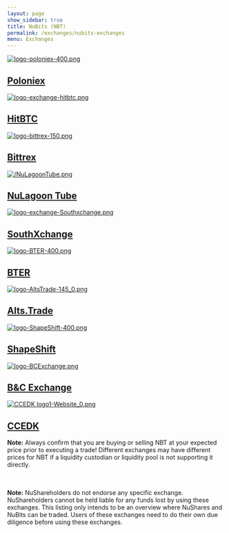 ```yaml
---
layout: page
show_sidebar: true
title: NuBits (NBT)
permalink: /exchanges/nubits-exchanges
menu: Exchanges
---
```

<div class="exchanges">
<a class="exchange" href="https://poloniex.com/exchange#btc_nbt" target="_blank">
  <img src="/assets/logo-poloniex-400.png" alt="logo-poloniex-400.png" />
  <h2>Poloniex</h2>
</a>
<a class="exchange" href="https://hitbtc.com/exchange/NBTBTC" target="_blank">
  <img src="/assets/logo-exchange-hitbtc.png" alt="logo-exchange-hitbtc.png" />
  <h2>HitBTC</h2>
</a>

<a class="exchange" href="https://bittrex.com/Market/Index?MarketName=BTC-NBT" target="_blank">
  <img src="/assets/logo-bittrex-150.png" alt="logo-bittrex-150.png" />
  <h2>Bittrex</h2>
</a>
</div>

</div>
<div class="exchanges">
<a class="exchange" href="https://nulagoon.com/" target="_blank">
  <img src="/assets/NuLagoonTube.png" alt="/NuLagoonTube.png" />
  <h2>NuLagoon Tube</h2>
</a>

<a class="exchange" href="https://www.southxchange.com/Market/Book/BTC/NBT" target="_blank">
 <img src="/assets/logo-exchange-Southxchange.png" alt="logo-exchange-Southxchange.png" />
  <h2>SouthXchange</h2>
</a>
<a class="exchange" href="https://bter.com/trade/nbt_btc" target="_blank">
 <img src="/assets/logo-BTER-400.png" alt="logo-BTER-400.png" />
  <h2>BTER</h2>
</a>
</div>
<div class="exchanges">
<a class="exchange" href="https://alts.trade/trade/NBT/BTC" target="_blank">
 <img src="/assets/logo-AltsTrade-145_0.png" alt="logo-AltsTrade-145_0.png" />
  <h2>Alts.Trade</h2>
</a>
<a class="exchange" href="https://shapeshift.io/" target="_blank">
  <img src="/assets/logo-ShapeShift-400.png" alt="logo-ShapeShift-400.png" />
  <h2>ShapeShift</h2>
</a>
<a class="exchange" href="https://bcexchange.org" target="_blank">
 <img src="/assets/logo-BCExchange.png" alt="logo-BCExchange.png" />
  <h2>B&C Exchange</h2>
</a>
</div>

<div class="exchanges">
<a class="exchange" href="https://ccedk.com" target="_blank">
 <img src="/assets/CCEDK%20logo1-Website_0.png" alt="CCEDK logo1-Website_0.png" />
  <h2>CCEDK</h2>
</a>

</div>


<b>Note:</b> Always confirm that you are buying or selling NBT at your expected price prior to executing a trade! Different exchanges may have different prices for NBT if a liquidity custodian or liquidity pool is not supporting it directly.</p>
<br><br>
<b>Note:</b> NuShareholders do not endorse any specific exchange. NuShareholders cannot be held liable for any funds lost by using these exchanges. This listing only intends to be an overview where NuShares and NuBits can be traded. Users of these exchanges need to do their own due diligence before using these exchanges.</p>

